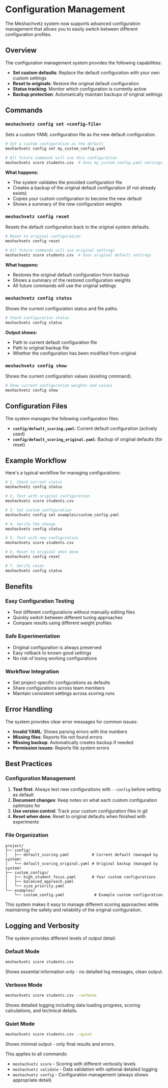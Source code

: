 # Configuration Management

The Meshachvetz system now supports advanced configuration management that allows you to easily switch between different configuration profiles.

## Overview

The configuration management system provides the following capabilities:
- **Set custom defaults**: Replace the default configuration with your own custom settings
- **Reset to originals**: Restore the original default configuration
- **Status tracking**: Monitor which configuration is currently active
- **Backup protection**: Automatically maintain backups of original settings

## Commands

### `meshachvetz config set <config-file>`

Sets a custom YAML configuration file as the new default configuration.

```bash
# Set a custom configuration as the default
meshachvetz config set my_custom_config.yaml

# All future commands will use this configuration
meshachvetz score students.csv  # Uses my_custom_config.yaml settings
```

**What happens:**
- The system validates the provided configuration file
- Creates a backup of the original default configuration (if not already exists)
- Copies your custom configuration to become the new default
- Shows a summary of the new configuration weights

### `meshachvetz config reset`

Resets the default configuration back to the original system defaults.

```bash
# Reset to original configuration
meshachvetz config reset

# All future commands will use original settings
meshachvetz score students.csv  # Uses original default settings
```

**What happens:**
- Restores the original default configuration from backup
- Shows a summary of the restored configuration weights
- All future commands will use the original settings

### `meshachvetz config status`

Shows the current configuration status and file paths.

```bash
# Check configuration status
meshachvetz config status
```

**Output shows:**
- Path to current default configuration file
- Path to original backup file
- Whether the configuration has been modified from original

### `meshachvetz config show`

Shows the current configuration values (existing command).

```bash
# Show current configuration weights and values
meshachvetz config show
```

## Configuration Files

The system manages the following configuration files:

- **`config/default_scoring.yaml`**: Current default configuration (actively used)
- **`config/default_scoring_original.yaml`**: Backup of original defaults (for reset)

## Example Workflow

Here's a typical workflow for managing configurations:

```bash
# 1. Check current status
meshachvetz config status

# 2. Test with original configuration
meshachvetz score students.csv

# 3. Set custom configuration
meshachvetz config set examples/custom_config.yaml

# 4. Verify the change
meshachvetz config status

# 5. Test with new configuration
meshachvetz score students.csv

# 6. Reset to original when done
meshachvetz config reset

# 7. Verify reset
meshachvetz config status
```

## Benefits

### Easy Configuration Testing
- Test different configurations without manually editing files
- Quickly switch between different tuning approaches
- Compare results using different weight profiles

### Safe Experimentation
- Original configuration is always preserved
- Easy rollback to known good settings
- No risk of losing working configurations

### Workflow Integration
- Set project-specific configurations as defaults
- Share configurations across team members
- Maintain consistent settings across scoring runs

## Error Handling

The system provides clear error messages for common issues:

- **Invalid YAML**: Shows parsing errors with line numbers
- **Missing files**: Reports file not found errors
- **Missing backup**: Automatically creates backup if needed
- **Permission issues**: Reports file system errors

## Best Practices

### Configuration Management
1. **Test first**: Always test new configurations with `--config` before setting as default
2. **Document changes**: Keep notes on what each custom configuration optimizes for
3. **Use version control**: Track your custom configuration files in git
4. **Reset when done**: Reset to original defaults when finished with experiments

### File Organization
```
project/
├── config/
│   ├── default_scoring.yaml          # Current default (managed by system)
│   └── default_scoring_original.yaml # Original backup (managed by system)
├── custom_configs/
│   ├── high_student_focus.yaml       # Your custom configurations
│   ├── balanced_approach.yaml
│   └── size_priority.yaml
└── examples/
    └── custom_config.yaml             # Example custom configuration
```

This system makes it easy to manage different scoring approaches while maintaining the safety and reliability of the original configuration.

## Logging and Verbosity

The system provides different levels of output detail:

### Default Mode
```bash
meshachvetz score students.csv
```
Shows essential information only - no detailed log messages, clean output.

### Verbose Mode  
```bash
meshachvetz score students.csv --verbose
```
Shows detailed logging including data loading progress, scoring calculations, and technical details.

### Quiet Mode
```bash
meshachvetz score students.csv --quiet
```
Shows minimal output - only final results and errors.

This applies to all commands:
- `meshachvetz score` - Scoring with different verbosity levels
- `meshachvetz validate` - Data validation with optional detailed logging
- `meshachvetz config` - Configuration management (always shows appropriate detail) 